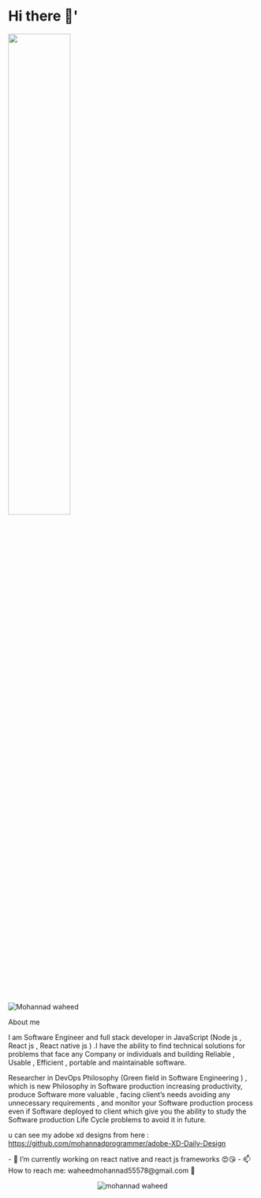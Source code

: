 # Hi there 👋'
<img src="https://github.com/mohannadprogrammer/adobe-XD-Daily-Design/blob/master/Design/Component%2012%20%E2%80%93%205.png" width="50%"  /> 
<p align="left"> <img src="https://komarev.com/ghpvc/?username=mohannadprogrammer" alt="Mohannad waheed" /> </p>
<p align="left" >
<p>About me</p> 	
I am Software Engineer and full stack developer in JavaScript (Node js , React js , React native js ) .I have the ability to find technical solutions for problems that face any Company  or individuals and building Reliable  , Usable , Efficient , portable and maintainable  software.

Researcher  in DevOps Philosophy (Green field in Software Engineering ) , which is new  Philosophy in Software production increasing productivity, produce Software more valuable , facing client’s needs avoiding any unnecessary  requirements , and monitor  your Software production process even if Software deployed to client which  give you the ability to study the Software production Life Cycle  problems to avoid it in future.  
</p>


u can see my adobe xd designs from here : https://github.com/mohannadprogrammer/adobe-XD-Daily-Design


<per align="center">
- 🔭 I’m currently working on react native and react js frameworks 😍😘
- 📫 How to reach me: waheedmohannad55578@gmail.com 👾
 </per>
 <p align="center">
 <img src="https://github-readme-stats.vercel.app/api?username=mohannadprogrammer&show_icons=true" alt="mohannad waheed " /> 
</p> 
